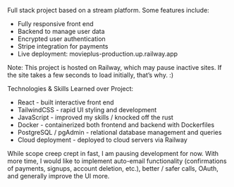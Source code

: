 Full stack project based on a stream platform. Some features include:
- Fully responsive front end
- Backend to manage user data
- Encrypted user authentication
- Stripe integration for payments
- Live deployment: movieplus-production.up.railway.app

 Note: This project is hosted on Railway, which may pause inactive sites. If the site takes a few seconds to load initially, that’s why. :)

Technologies & Skills Learned over Project:
- React - built interactive front end
- TailwindCSS - rapid UI styling and development
- JavaScript - improved my skills / knocked off the rust 
- Docker - containerized both frontend and backend with Dockerfiles
- PostgreSQL / pgAdmin - relational database management and queries
- Cloud deployment - deployed to cloud servers via Railway

While scope creep crept in fast, I am pausing development for now. With more time, I would like to implement auto-email functionality (confirmations of payments, signups, account deletion, etc.), better / safer calls, OAuth, and generally improve the UI more.

